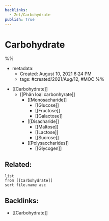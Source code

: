 ```yaml
---
backlinks:
  - Zet/Carbohydrate
publish: True
---
```

# Carbohydrate

%% 
- metadata:
	- Created: August 10, 2021 6:24 PM
	- tags: #created/2021/Aug/12, #MOC 
%%

* [[Carbohydrate]]
	* [[Phân loại carbonhyrate]]
		* [[Monosacharide]]
			* [[Glucose]]
			* [[Fructose]]
			* [[Galactose]]
		* [[Disacharide]]
			* [[Maltose]]
			* [[Lactose]]
			* [[Sucrose]]
		* [[Polysaccharides]]
			* [[Glycogen]]


## Related:
```dataview
list
from [[Carbohydrate]]
sort file.name asc
```

## Backlinks:
- [[Carbohydrate]]
